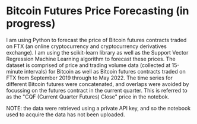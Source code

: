 # Bitcoin Futures Price Forecasting (in progress)

I am using Python to forecast the price of Bitcoin futures contracts traded on FTX (an online cryptocurrency and cryptocurrency derivatives exchange). I am using the scikit-learn library as well as the Support Vector Regression Machine Learning algorithm to forecast these prices. The dataset is comprised of price and trading volume data (collected at 15-minute intervals) for Bitcoin as well as Bitcoin futures contracts traded on FTX from September 2019 through to May 2022. The time series for different Bitcoin futures were concatenated, and overlaps were avoided by focussing on the futures contract in the current quarter. This is referred to as the "CQF (Current Quarter Futures) Close" price in the notebok. 

NOTE: the data were retrieved using a private API key, and so the notebook used to acquire the data has not been uploaded. 
